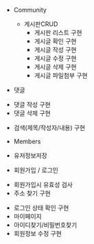 * Community
  * 게시판CRUD
    * 게시판 리스트 구현
    * 게시글 확인 구현
    * 게시글 작성 구현
    * 게시글 수정 구현
    * 게시글 삭제 구현
    * 게시글 파일첨부 구현
 
 * 댓글
  - 댓글 작성 구현
  - 댓글 삭제 구현
 * 검색(제목/작성자/내용) 구현
 
* Members
 * 유저정보저장
 * 회원가입 / 로그인
  - 회원가입시 유효성 검사
  - 주소 찾기 구현
 * 로그인 상태 확인 구현
 * 마이페이지
 * 아이디찾기/비밀번호찾기
 * 회원정보 수정 구현

